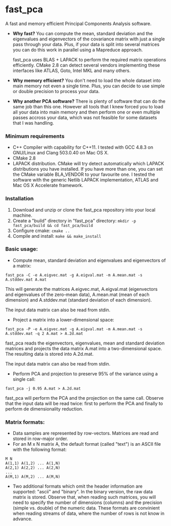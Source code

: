 fast_pca
========

A fast and memory efficient Principal Components Analysis software.

- **Why fast?**
  You can compute the mean, standard deviation and the eigenvalues and
  eigenvectors of the covariance matrix with just a single pass through
  your data. Plus, if your data is split into several matrices you
  can do this work in parallel using a Mapreduce approach.

  fast_pca uses BLAS + LAPACK to perform the required matrix operations
  efficiently. CMake 2.8 can detect several vendors implementing these 
  interfaces like ATLAS, Goto, Intel MKL and many others.


- **Why memory efficient?**
  You don't need to load the whole dataset into main memory not even a
  single time. Plus, you can decide to use simple or double precision to
  process your data.


- **Why another PCA software?**
  There is plenty of software that can do the same job than this
  one. However all tools that I knew forced you to load all your data
  into main memory and then perform one or even multiple passes accross
  your data, which was not feasible for some datasets that I was handling.


### Minimum requirements
- C++ Compiler with capability for C++11. I tested with GCC 4.8.3 on 
GNU/Linux and Clang 503.0.40 on Mac OS X.
- CMake 2.8
- LAPACK distribution. CMake will try detect automatically which LAPACK 
distributions you have installed. If you have more than one, you can set 
the CMake variable BLA_VENDOR to your favourite one. I tested the software 
with the generic Netlib LAPACK implementation, ATLAS and 
Mac OS X Accelerate framework.

### Installation
1. Download and unzip or clone the fast_pca repository into your 
local machine.
2. Create a "build" directory in "fast_pca" directory: 
```mkdir -p fast_pca/build && cd fast_pca/build```
3. Configure cmake: 
```cmake ..```
4. Compile and install:
```make && make_install```


### Basic usage:
- Compute mean, standard deviation and eigenvalues and eigenvectors of a
matrix:
```
fast_pca -C -e A.eigvec.mat -g A.eigval.mat -m A.mean.mat -s A.stddev.mat A.mat
```
This will generate the matrices A.eigvec.mat, A.eigval.mat (eigenvectors
and eigenvalues of the zero-mean data), A.mean.mat (mean of each 
dimension) and A.stddev.mat (standard deviation of each dimension).

The input data matrix can also be read from stdin.

- Project a matrix into a lower-dimensional space:
```
fast_pca -P -e A.eigvec.mat -g A.eigval.mat -m A.mean.mat -s A.stddev.mat -q 2 A.mat > A.2d.mat
``` 
fast_pca reads the eigenvectors, eigenvalues, mean and standard deviation
matrices and projects the data matrix A.mat into a two-dimensional space.
The resulting data is stored into A.2d.mat.

The input data matrix can also be read from stdin.

- Perform PCA and projection to preserve 95% of the variance using a
single call:
```
fast_pca -j 0.95 A.mat > A.2d.mat
```
fast_pca will perform the PCA and the projection on the same call.
Observe that the input data will be read twice: first to perform the PCA
and finally to perform de dimensionality reduction.


### Matrix formats:
- Data samples are represented by row-vectors. Matrices are read and 
stored in row-major order.
- For an M x N matrix A, the default format (called "text") is an ASCII 
file with the following format:
```
M N
A(1,1) A(1,2) ... A(1,N)
A(2,1) A(2,2) ... A(2,N)
...
A(M,1) A(M,2) ... A(M,N)
```
- Two additional formats which omit the header information are supported: 
"ascii" and "binary". In the binary version, the raw data matrix is stored. 
Observe that, when reading such matrices, you will need to specify the 
number of dimensions (columns) and the precision (simple vs. double) of 
the numeric data. These formats are convinient when reading streams of 
data, where the number of rows is not know in advance.
